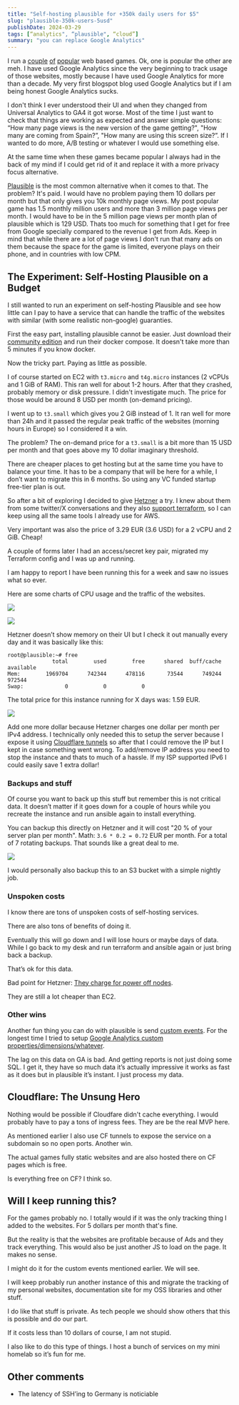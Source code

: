 ```yaml
---
title: "Self-hosting plausible for +350k daily users for $5"
slug: "plausible-350k-users-5usd"
publishDate: 2024-03-29
tags: [“analytics", “plausible", “cloud”]
summary: "you can replace Google Analytics"
---
```


I run a [couple](https://photera.app) [of](http://timeline.games) [popular](https://lapalabradeldia.com) web based games. Ok, one is popular the other are meh.
I have used Google Analytics since the very beginning to track usage of those websites, mostly because I have used Google Analytics for more than a decade.
My very first blogspot blog used Google Analytics but if I am being
honest Google Analytics sucks.

I don't think I ever understood their UI and when they changed from Universal Analytics to GA4 it got worse.
Most of the time I just want to check that things are working as expected
and answer simple questions:
“How many page views is the new version of the game getting?", "How many are coming from Spain?”, "How many are using this screen size?”.
If I wanted to do more, A/B testing or whatever I would use something else.

At the same time when these games became popular I always had in the back of my mind if I could get rid of it and replace it with a more privacy focus alternative.

[Plausible](https://plausible.io/) is the most common alternative when it comes to that.
The problem? It's paid. I would have no problem paying them 10 dollars per month but that only gives you 10k monthly page views.
My post popular game has 1.5 monthly million users and more than 3 million page views per month.
I would have to be in the 5 million page views per month plan of plausible which is 129 USD.
Thats too much for something that I get for free from Google specially compared to the revenue I get from Ads.
Keep in mind that while there are a lot of page views I don't run that many ads on them because the space for the game is limited, everyone plays on their phone, and in countries with low CPM.

## The Experiment: Self-Hosting Plausible on a Budget

I still wanted to run an experiment on self-hosting Plausible
and see how little can I pay to have a service that can handle the traffic of
the websites with similar (with some realistic non-google) guaranties.

First the easy part, installing plausible cannot be easier.
Just download their [community edition](https://github.com/plausible/community-edition/) and run their docker compose. It doesn't take more than 5 minutes if you know docker.

Now the tricky part. Paying as little as possible.

I of course started on EC2 with `t3.micro` and `t4g.micro` instances (2 vCPUs and 1 GiB of RAM).
This ran well for about 1-2 hours. After that they crashed, probably memory or disk pressure.
I didn't investigate much. The price for those would be around 8 USD per month (on-demand pricing).

I went up to `t3.small` which gives you 2 GiB instead of 1. It ran well for more than 24h and it passed the regular peak traffic of the websites (morning hours in Europe) so I considered it a win.

The problem? The on-demand price for a `t3.small` is a bit more than 15 USD per month and that goes above my 10 dollar imaginary threshold.

There are cheaper places to get hosting but at the same time you have to balance your time.
It has to be a company that will be here for a while, I don’t want to migrate this in 6 months. So using any VC funded startup free-tier plan is out.

So after a bit of exploring I decided to give [Hetzner](https://www.hetzner.com/) a try.
I knew about them from some twitter/X conversations and they also
[support terraform](https://registry.terraform.io/providers/hetznercloud/hcloud/latest/docs),
so I can keep using all the same tools I already use for AWS.

Very important was also the price of 3.29 EUR (3.6 USD) for a 2 vCPU and 2 GiB. Cheap!

A couple of forms later I had an access/secret key pair, migrated my Terraform config and I was up and running.

I am happy to report I have been running this for a week and saw no issues what so ever.

Here are some charts of CPU usage and the traffic of the websites.

![](/blog/2024/03/plausible/hz-charts.png)

![](/blog/2024/03/plausible/plausible-charts.png)

Hetzner doesn’t show memory on their UI but I check it out manually every day and it was basically like this:

```plain
root@plausible:~# free
              total        used        free      shared  buff/cache   available
Mem:        1969704      742344      478116       73544      749244      972544
Swap:             0           0           0
```

The total price for this instance running for X days was: 1.59 EUR.

![](/blog/2024/03/plausible/hz-price.png)

Add one more dollar because Hetzner charges one dollar per month per IPv4 address.
I technically only needed this to setup the server because I expose it using
[Cloudflare tunnels](https://developers.cloudflare.com/cloudflare-one/connections/connect-networks/) so after that I could remove the IP but I kept in case something went wrong. To add/remove IP address you need to stop the instance and thats to much of a hassle.
If my ISP supported IPv6 I could easily save 1 extra dollar!

### Backups and stuff

Of course you want to back up this stuff but remember this
is not critical data. It doesn’t matter if it goes down for a couple of hours
while you recreate the instance and run ansible again to install everything.

You can backup this directly on Hetzner and it will cost "20 % of your server plan per month".
Math: `3.6 * 0.2 = 0.72` EUR per month. For a total of 7 rotating backups.
That sounds like a great deal to me.

![](/blog/2024/04/plausible/hz-backups.png)

I would personally also backup this to an S3 bucket with a simple nightly job.

### Unspoken costs

I know there are tons of unspoken costs of self-hosting services.

There are also tons of benefits of doing it.

Eventually this will go down and I will lose hours or maybe days of data.
While I go back to my desk and run terraform and ansible again or just bring back a backup.

That’s ok for this data.

Bad point for Hetzner: [They charge for power off nodes](https://docs.hetzner.com/cloud/billing/faq/#how-do-you-bill-your-servers).

They are still a lot cheaper than EC2.

### Other wins

Another fun thing you can do with plausible is send [custom events](https://plausible.io/docs/custom-props/for-custom-events). For the longest time I tried to setup [Google Analytics custom properties/dimensions/whatever](https://support.google.com/analytics/answer/14240153?hl=en).

The lag on this data on GA is bad. And getting reports is not just doing some  SQL. I get it, they have so much data it’s actually impressive it works as fast as it does but in plausible it’s instant. I just process my data.

## Cloudflare: The Unsung Hero

Nothing would be possible if Cloudfare didn't cache everything.
I would probably have to pay a tons of ingress fees. They are be the real MVP here.

As mentioned earlier I also use CF tunnels to expose the service on a subdomain so no open ports. Another win.

The actual games fully static websites and are also hosted there on CF pages which is free.

Is everything free on CF? I think so.

## Will I keep running this?

For the games probably no.
I totally would if it was the only tracking thing I added to the websites.
For 5 dollars per month that's fine.

But the reality is that the websites are profitable because of Ads and they track everything. This would also be just another JS to load on the page. It makes no sense.

I might do it for the custom events mentioned earlier. We will see.

I will keep probably run another instance of this and migrate the tracking of my personal websites, documentation site for my OSS libraries and other stuff.

I do like that stuff is private. As tech people we should show others that this is possible and do our part.

If it costs less than 10 dollars of course, I am not stupid.

I also like to do this type of things. I host a bunch of services on my mini homelab so it’s fun for me.

## Other comments

- The latency of SSH’ing to Germany is noticiable